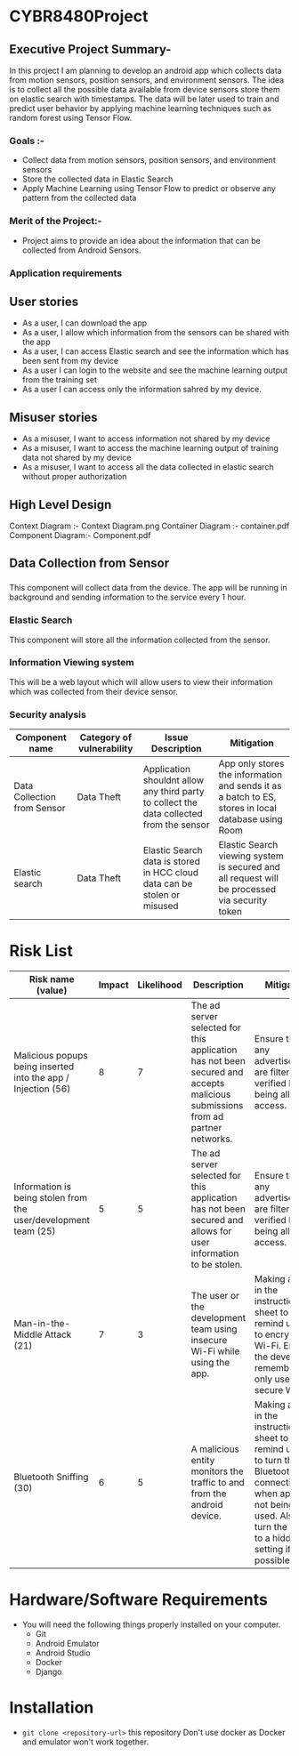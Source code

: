 # CYBR8480Project
## Executive Project Summary-
 In this project I am planning to develop an android app which collects data from motion sensors, position sensors, and  environment sensors.  The idea is to collect all the possible data available from device sensors store them on elastic search with timestamps. The data will be later used to train and predict user behavior by applying machine learning techniques such as random forest using Tensor Flow.
### Goals :- 
* Collect data from motion sensors, position sensors, and  environment sensors
* Store the collected data in Elastic Search
* Apply Machine Learning using Tensor Flow to predict or observe any pattern from the collected data 

### Merit of the Project:- 
 * Project aims to provide an idea about the information that can be collected from Android Sensors. 
### Application requirements 
## User stories
* As a user, I can download the app
* As a user, I allow which information from the sensors can be shared with the app
* As a user, I can access Elastic search and see the information which has been sent from my device
* As a user I can login to the website and see the machine learning output from the training set
* As a user I can access only the information sahred by my device.

## Misuser stories
* As a misuser, I want to access information not shared by my device
* As a misuser, I want to access the machine learning output of training data not shared by my device
* As a misuser, I want to access all the data collected in elastic search without proper authorization

## High Level Design
Context Diagram :- Context Diagram.png
Container Diagram :- container.pdf
Component Diagram:- Component.pdf

## Data Collection from Sensor
### 
This component will collect data from the device. The app will be running in background and sending information to the service every 1 hour. 
### Elastic Search
This component will store all the information collected from the sensor.

### Information Viewing system
This will be a web layout which will allow users to view their information which was collected from their device sensor.


### Security analysis
| Component name | Category of vulnerability | Issue Description | Mitigation |
|----------------|---------------------------|-------------------|------------|
|Data Collection from Sensor|Data Theft | Application shouldnt allow any third party to collect the data collected from the sensor | App only stores the information and sends it as a batch to ES, stores in local database using Room |
|Elastic search |Data Theft| Elastic Search data is stored in HCC cloud data can be stolen or misused  |Elastic Search viewing system is secured and all request will be processed via security token  |


# Risk List  
|Risk name (value)  | Impact     | Likelihood | Description | Mitigation |
|-------------------|------------|------------|-------------|------------|
| Malicious popups being inserted into the app / Injection (56) | 8 | 7 | The ad server selected for this application has not been secured and accepts malicious submissions from ad partner networks. | Ensure that any advertisements are filtered or verified before being allowed access.|
| Information is being stolen from the user/development team (25) | 5 | 5 | The ad server selected for this application has not been secured and allows for user information to be stolen. | Ensure that any advertisements are filtered or verified before being allowed access.|
| Man-in-the-Middle Attack (21)| 7 | 3 | The user or the development team using insecure Wi-Fi while using the app.| Making a note in the instruction sheet to remind users to encrypt their Wi-Fi. Ensure the developer remembers to only use secure Wi-Fi. | 
| Bluetooth Sniffing (30)| 6 | 5 | A malicious entity monitors the traffic to and from the android device. | Making a note in the instruction sheet to remind users to turn their Bluetooth connection off when app is not being used. Also to turn the device to a hidden setting if at all possible. |  


# Hardware/Software Requirements 

- You will need the following things properly installed on your computer.
  - Git
  - Android Emulator
  - Android Studio
  - Docker
  - Django
  
 # Installation

* `git clone <repository-url>` this repository
Don't use docker as Docker and emulator won't work together.



